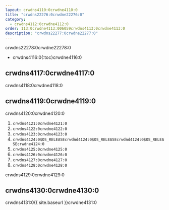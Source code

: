 ```yaml
---
layout: crwdns4110:0crwdne4110:0
title: "crwdns22276:0crwdne22276:0"
category:
  - crwdns4112:0crwdne4112:0
order: 113:0crwdne4113:006059crwdns4113:0crwdne4113:0
description: "crwdns22277:0crwdne22277:0"
---
```

crwdns22278:0crwdne22278:0

* crwdns4116:0{:toc}crwdne4116:0

## crwdns4117:0crwdne4117:0

crwdns4118:0crwdne4118:0

## crwdns4119:0crwdne4119:0

crwdns4120:0crwdne4120:0

1. `crwdns4121:0crwdne4121:0` 
2. `crwdns4122:0crwdne4122:0`
3. `crwdns4123:0crwdne4123:0`
4. `crwdns4124:0$OS_RELEASEcrwdnd4124:0$OS_RELEASEcrwdnd4124:0$OS_RELEASEcrwdne4124:0`
5. `crwdns4125:0crwdne4125:0`
6. `crwdns4126:0crwdne4126:0`
7. `crwdns4127:0crwdne4127:0`
8. `crwdns4128:0crwdne4128:0`

crwdns4129:0crwdne4129:0

## crwdns4130:0crwdne4130:0

crwdns4131:0{{ site.baseurl }}crwdne4131:0